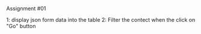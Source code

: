 Assignment #01

1: display json form data into the table
2: Filter the contect when the click on "Go" button

